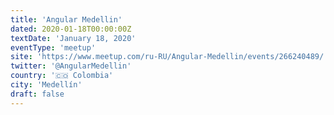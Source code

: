 ```yaml
---
title: 'Angular Medellin'
dated: 2020-01-18T00:00:00Z
textDate: 'January 18, 2020'
eventType: 'meetup'
site: 'https://www.meetup.com/ru-RU/Angular-Medellin/events/266240489/'
twitter: '@AngularMedellin'
country: '🇨🇴 Colombia'
city: 'Medellín'
draft: false
---
```

